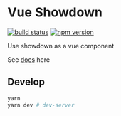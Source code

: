 # Vue Showdown

[![build status](https://travis-ci.org/meteorlxy/vue-showdown.svg?branch=master)](https://travis-ci.org/meteorlxy/vue-showdown)
[![npm version](https://badge.fury.io/js/vue-showdown.svg)](https://badge.fury.io/js/vue-showdown)

Use showdown as a vue component

See [docs](https://vue-showdown.js.org) here

## Develop

```sh
yarn
yarn dev # dev-server
```
